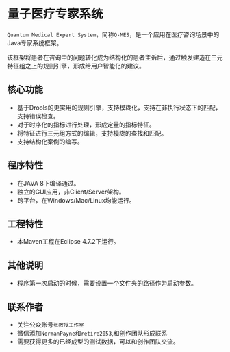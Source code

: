 量子医疗专家系统 
======
`Quantum Medical Expert System`，简称`Q-MES`，是一个应用在医疗咨询场景中的Java专家系统框架。

该框架将患者在咨询中的问题转化成为结构化的患者主诉后，通过触发建造在三元特征组之上的规则引擎，形成给用户智能化的建议。

核心功能
-----
* 基于Drools的更实用的规则引擎，支持模糊化，支持在非执行状态下的匹配，支持错误检查。
* 对于时序化的指标进行处理，形成定量的指标特征。
* 将特征进行三元组方式的编辑，支持模糊的查找和匹配。
* 支持结构化案例的编写。

程序特性
-----
* 在JAVA 8下编译通过。
* 独立的GUI应用，非Client/Server架构。
* 跨平台，在Windows/Mac/Linux均能运行。

工程特性
-----
* 本Maven工程在Eclipse 4.7.2下运行。

其他说明
-----
* 程序第一次启动的时候，需要设置一个文件夹的路径作为启动参数。

联系作者
-----
* 关注公众账号`张教授工作室`
* 微信添加`NormanPayne`和`retire2053`,和创作团队形成联系
* 需要获得更多的已经成型的测试数据，可以和创作团队交流。
 

